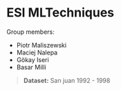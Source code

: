 # ESI MLTechniques

Group members:
- Piotr Maliszewski
- Maciej Nalepa
- Gökay Iseri
- Basar Milli

> **Dataset:** San juan 1992 - 1998

